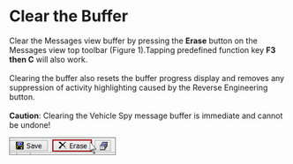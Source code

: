 # Clear the Buffer

Clear the Messages view buffer by pressing the **Erase** button on the Messages view top toolbar (Figure 1).Tapping predefined function key **F3 then C** will also work.\
\
Clearing the buffer also resets the buffer progress display and removes any suppression of activity highlighting caused by the Reverse Engineering button.\
\
**Caution**: Clearing the Vehicle Spy message buffer is immediate and cannot be undone!

![Figure 1: Clear the Messages view buffer by clicking the Erase button.](../../../../.gitbook/assets/spydeletebuffer.gif)
